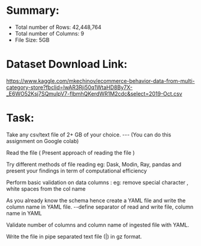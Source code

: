 
# Summary:

- Total number of Rows: 42,448,764
- Total number of Columns: 9
- File Size: 5GB

# Dataset Download Link:
https://www.kaggle.com/mkechinov/ecommerce-behavior-data-from-multi-category-store?fbclid=IwAR3Rji50q1WtaHD8By7X-_E6WO52Ksj7SQmulpV7-flbmhQKerdWR1M2cdc&select=2019-Oct.csv

# Task:
Take any csv/text file of 2+ GB of your choice. --- (You can do this assignment on Google colab)

Read the file ( Present approach of reading the file )

Try different methods of file reading eg: Dask, Modin, Ray, pandas and present your findings in term of computational efficiency

Perform basic validation on data columns : eg: remove special character , white spaces from the col name

As you already know the schema hence create a YAML file and write the column name in YAML file. --define separator of
read and write file, column name in YAML

Validate number of columns and column name of ingested file with YAML.

Write the file in pipe separated text file (|) in gz format.
